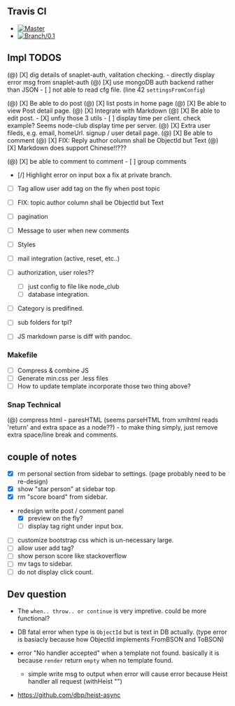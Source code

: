 ## Travis CI

- [![Master](https://secure.travis-ci.org/HaskellCNOrg/a.haskellcn.png?branch=master)](http://travis-ci.org/HaskellCNOrg/a.haskellcn)
- [![Branch/0.1](https://secure.travis-ci.org/HaskellCNOrg/a.haskellcn.png?branch=branch/0.1)](http://travis-ci.org/HaskellCNOrg/a.haskellcn)

## Impl TODOS

(@) [X] dig details of snaplet-auth, valitation checking.
    - directly display error msg from snaplet-auth
(@) [X] use mongoDB auth backend rather than JSON
    - [ ] not able to read cfg file. (line 42 `settingsFromConfig`)

(@) [X] Be able to do post
(@) [X] list posts in home page
(@) [X] Be able to view Post detail page.
(@) [X] Integrate with Markdown
(@) [X] Be able to edit post.
    - [X] unfiy those 3 utils 
    - [ ] display time per client. check example?
          Seems node-club display time per server.
(@) [X] Extra user fileds, e.g. email, homeUrl.
        signup / user detail page.
(@) [X] Be able to comment
(@) [X] FIX: Reply author column shall be ObjectId but Text
(@) [X] Markdown does support Chinese!!???

(@) [X] be able to comment to comment
    - [ ] group comments

- [/] Highlight error on input box
      a fix at private branch.
      
- [ ] Tag allow user add tag on the fly when post topic
- [ ] FIX: topic author column shall be ObjectId but Text

- [ ] pagination
- [ ] Message to user when new comments
- [ ] Styles
- [ ] mail integration (active, reset, etc..)

- [ ] authorization, user roles??
    - [ ] just config to file like node_club
    - [ ] database integration.

- [ ] Category is predifined.
- [ ] sub folders for tpl?
- [ ] JS markdown parse is diff with pandoc.

### Makefile

- [ ] Compress & combine JS
- [ ] Generate min.css per .less files
- [ ] How to update template incorporate those two thing above?

### Snap Technical

(@) compress html
    - paresHTML (seems parseHTML from xmlhtml reads 'return' and extra space as a node??)
    - to make thing simply, just remove extra space/line break and comments.

## couple of notes
- [X] rm personal section from sidebar to settings.
      (page probably need to be re-design)
- [X] show "star person" at sidebar top
- [X] rm "score board" from sidebar.
- redesign write post / comment panel
    - [X] preview on the fly?
    - [ ] display tag right under input box.
- [ ] customize bootstrap css which is un-necessary large.
- [ ] allow user add tag?
- [ ] show person score like stackoverflow
- [ ] mv tags to sidebar.
- [ ] do not display click count.

## Dev question

- The `when.. throw.. or continue` is very impretive. could be more functional?

- DB fatal error when type is `ObjectId` but is text in DB actually.
  (type error is basiacly because how ObjectId implements FromBSON and ToBSON)

- error "No handler accepted" when a template not found.
  basically it is because `render` return `empty` when no template found.
    - simple write msg to output when error will cause error because Heist handler all request (withHeist "")

- https://github.com/dbp/heist-async

